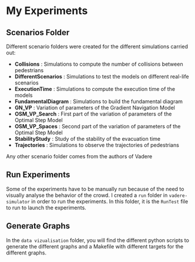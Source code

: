 # My Experiments

## Scenarios Folder

Different scenario folders were created for the different simulations carried out:

* **Collisions** : Simulations to compute the number of collisions between pedestrians
* **DifferentScenarios** : Simulations to test the models on different real-life scenarios
* **ExecutionTime** : Simulations to compute the execution time of the models
* **FundamentalDiagram** : Simulations to build the fundamental diagram
* **GN_VP** : Variation of parameters of the Gradient Navigation Model
* **OSM_VP_Search** : First part of the variation of parameters of the Optimal Step Model
* **OSM_VP_Spaces** : Second part of the variation of parameters of the Optimal Step Model
* **StabilityStudy** : Study of the stability of the evacuation time
* **Trajectories** : Simulations to observe the trajectories of pedestrians

Any other scenario folder comes from the authors of Vadere

## Run Experiments

Some of the experiments have to be manually run because of the need to visually analyse the behavior of the crowd.
I created a `run` folder in `vadere-simulator` in order to run the experiments. 
In this folder, it is the `RunTest` file to run to launch the experiments.

## Generate Graphs

In the `data vizualisation` folder, you will find the different python scripts to generate the different graphs and a Makefile with different targets for the different graphs.

